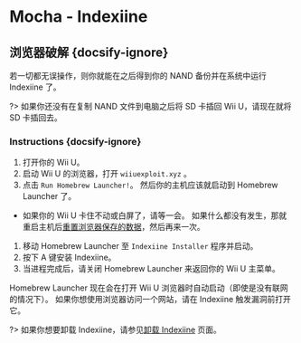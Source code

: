# Mocha - Indexiine

## 浏览器破解 {docsify-ignore}

若一切都无误操作，则你就能在之后得到你的 NAND 备份并在系统中运行 Indexiine 了。

?> 如果你还没有在复制 NAND 文件到电脑之后将 SD 卡插回 Wii U，请现在就将 SD 卡插回去。


### Instructions {docsify-ignore}

1. 打开你的 Wii U。
1. 启动 Wii U 的浏览器，打开 `wiiuexploit.xyz` 。
1. 点击 `Run Homebrew Launcher!`。 然后你的主机应该就启动到 Homebrew Launcher 了。
 - 如果你的 Wii U 卡住不动或白屏了，请等一会。 如果什么都没有发生，那就重启主机后[重置浏览器保存的数据](https://en-americas-support.nintendo.com/app/answers/detail/a_id/1507/~/how-to-delete-the-internet-browser-history)，然后再来一次。
1. 移动 Homebrew Launcher 至 `Indexiine Installer` 程序并启动。
1. 按下 A 键安装 Indexiine。
1. 当进程完成后，请关闭 Homebrew Launcher 来返回你的 Wii U 主菜单。

Homebrew Launcher 现在会在打开 Wii U 浏览器时自动启动（即使是没有联网的情况下）。 如果你想使用浏览器访问一个网站，请在 Indexiine 触发漏洞前打开它。

?> 如果你想要卸载 Indexiine，请参见[卸载 Indexiine](/uninstall-indexiine) 页面。
